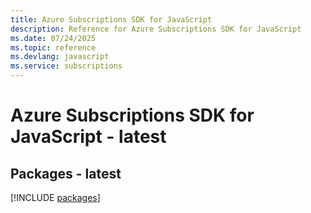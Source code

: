 ```yaml
---
title: Azure Subscriptions SDK for JavaScript
description: Reference for Azure Subscriptions SDK for JavaScript
ms.date: 07/24/2025
ms.topic: reference
ms.devlang: javascript
ms.service: subscriptions
---
```

# Azure Subscriptions SDK for JavaScript - latest
## Packages - latest
[!INCLUDE [packages](subscriptions-index.md)]